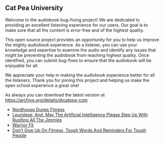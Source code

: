 Cat Pea University
---

Welcome to the audiobook bug-fixing project! We are dedicated to providing an excellent listening experience for our users. Our goal is to make sure that all the content is error-free and of the highest quality.

This open source project provides an opportunity for you to help us improve the mighty audiobook experience. As a listener, you can use your knowledge and expertise to examine the audio and identify any issues that might be preventing the audiobook from reaching highest quality. Once identified, you can submit bug-fixes to ensure that the audiobook will be enjoyable for all.

We appreciate your help in making the audiobook experience better for all the listeners. Thank you for joining this project and helping us make the open school experience a great one!

As always you can download the latest version at https://archive.org/details/@catpea-com

- [Nordhouse Dunes Fitness](docs/poem-1870.mp3)
- [Leurolese; And, May The Artificial Intelligence Please Step Up With Rustling All The Jimmies](docs/poem-1869.mp3)
- [Warrior Fit](docs/poem-1868.mp3)
- [Don’t Give Up On Fitness, Tough Words And Reminders For Tough People](docs/poem-1867.mp3)

